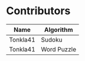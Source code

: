 # Contributors

| Name   |   Algorithm |
|------------ | -------------|
|Tonkla41|Sudoku|
|Tonkla41|Word Puzzle|

